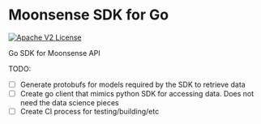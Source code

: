 # Moonsense SDK for Go

[![Apache V2 License](https://img.shields.io/badge/license-Apache%20V2-blue.svg)](https://github.com/moonsense/go-sdk/blob/main/LICENSE)

Go SDK for Moonsense API

TODO:

- [ ] Generate protobufs for models required by the SDK to retrieve data
- [ ] Create go client that mimics python SDK for accessing data. Does not need the data science pieces
- [ ] Create CI process for testing/building/etc
